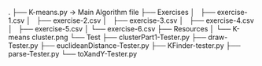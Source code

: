 .
├── K-means.py  -> Main Algorithm file
├── Exercises
│   ├── exercise-1.csv
│   ├── exercise-2.csv
│   ├── exercise-3.csv
│   ├── exercise-4.csv
│   ├── exercise-5.csv
│   └── exercise-6.csv
├── Resources
│   └── K-means cluster.png
└── Test
    ├── clusterPart1-Tester.py
    ├── draw-Tester.py
    ├── euclideanDistance-Tester.py
    ├── KFinder-tester.py
    ├── parse-Tester.py
    └── toXandY-Tester.py
